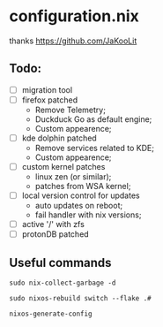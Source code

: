 # configuration.nix

thanks https://github.com/JaKooLit

## Todo:

- [ ] migration tool
- [ ] firefox patched
  - Remove Telemetry;
  - Duckduck Go as default engine;
  - Custom appearence;
- [ ] kde dolphin patched
  - Remove services related to KDE;
  - Custom appearence;
- [ ] custom kernel patches
  - linux zen (or similar);
  - patches from WSA kernel;
- [ ] local version control for updates
  - auto updates on reboot;
  - fail handler with nix versions;
- [ ] active '/' with zfs
- [ ] protonDB patched

## Useful commands

```shell
sudo nix-collect-garbage -d
```

```shell
sudo nixos-rebuild switch --flake .#
```

```shell
nixos-generate-config
```
